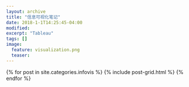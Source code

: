 ```yaml
---
layout: archive
title: "信息可视化笔记"
date: 2018-1-1T14:25:45-04:00
modified:
excerpt: "Tableau"
tags: []
image: 
  feature: visualization.png
  teaser:
---
```



<div class="tiles">
{% for post in site.categories.infovis %}
  {% include post-grid.html %}
{% endfor %}
</div><!-- /.tiles 把所有categories 有 infovis 的列出来-->
